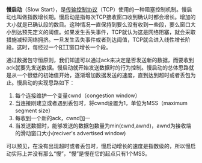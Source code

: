 **慢启动**（Slow Start），是[传输控制协议](https://baike.baidu.com/item/传输控制协议)（TCP）使用的一种阻塞控制机制。慢启动也叫做指数增长期。慢启动是指每次TCP接收窗口收到确认时都会增长。增加的大小就是已确认段的数目。这种情况一直保持到要么没有收到一些段，要么窗口大小到达预先定义的阈值。如果发生丢失事件，TCP就认为这是网络阻塞，就会采取措施减轻网络拥挤。一旦发生丢失事件或者到达阈值，TCP就会进入线性增长阶段。这时，每经过一个[RTT](https://baike.baidu.com/item/RTT)窗口增长一个段。

通过数据包守恒原则，我们知道可以通过ack来决定是否发送新的数据，而要收到ack就要先发送数据。慢启动就开始发送数据时的行为控制。慢启动的总体思路就是从一个很低的初始值开始，逐渐增加数据发送的速度，直到达到超时或者丢包为止。慢启动的实现思路如下：

1. 每个连接维护一个变量cwnd（congestion window）
2. 当连接刚建立或者遇到丢包时，将cwnd设置为1，单位为MSS（maximum segment size）
3. 每收到一个新的ack，cwnd加一
4. 当发送数据时，能够发送的数据包数量为min(cwnd,awnd)，awnd为接收端的滑动窗口大小(reciver's advertised window)

可以预见，在没有出现超时或者丢包时，慢启动增长的速度是指数级的，所以慢启动实际上并没有那么“慢”，“慢”是慢在它的起点只有1个MSS。

